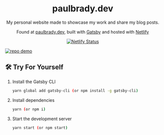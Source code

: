 <h1 align="center">
  paulbrady.dev
</h1>
<p align="center">
  My personal website made to showcase my work and share my blog posts. 
</p>
<p align="center">
  Found at <a href="https://paulbrady.dev" target="_blank">paulbrady.dev</a>, built with <a href="https://www.gatsbyjs.org/" target="_blank">Gatsby</a> and hosted with <a href="https://www.netlify.com/" target="_blank">Netlify</a>
</p>
<p align="center">
  <a href="https://app.netlify.com/sites/paulbrady/deploys" target="_blank">
    <img src="https://api.netlify.com/api/v1/badges/e9a59c26-9f13-4c19-b62c-9b6982990106/deploy-status" alt="Netlify Status" />
  </a>
</p>
<a href="https://paulbrady.dev" target="_blank">
  <img src="https://raw.githubusercontent.com/bradypp/personal-website/master/src/images/demo.png" alt="repo demo">
</a>

## 🛠 Try For Yourself

1. Install the Gatsby CLI

    ```sh
    yarn global add gatsby-cli (or npm install -g gatsby-cli)
    ```

2. Install dependencies

    ```sh
    yarn (or npm i)
    ```

3. Start the development server

    ```sh
    yarn start (or npm start)
    ```

